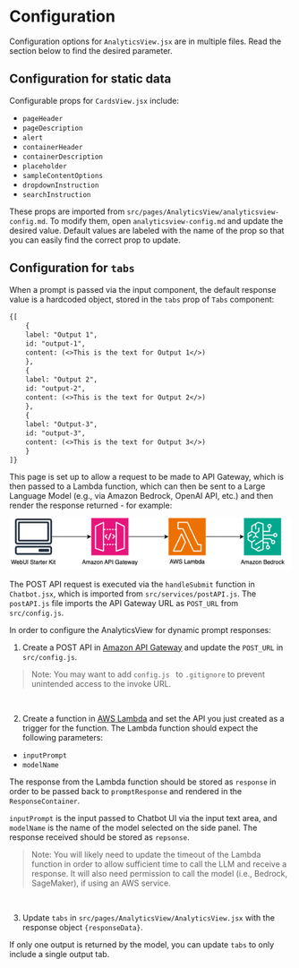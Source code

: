# Configuration

Configuration options for `AnalyticsView.jsx` are in multiple files. Read the section below to find the desired parameter.

## Configuration for static data
Configurable props for `CardsView.jsx` include:
- `pageHeader`
- `pageDescription`
- `alert`
- `containerHeader`
- `containerDescription`
- `placeholder`
- `sampleContentOptions`
- `dropdownInstruction`
- `searchInstruction`

These props are imported from `src/pages/AnalyticsView/analyticsview-config.md`. To modify them, open `analyticsview-config.md` and update the desired value. Default values are labeled with the name of the prop so that you can easily find the correct prop to update.

## Configuration for `tabs`
When a prompt is passed via the input component, the default response value is a hardcoded object, stored in the `tabs` prop of `Tabs` component:
```
{[
    {
    label: "Output 1",
    id: "output-1",
    content: (<>This is the text for Output 1</>)
    },
    {
    label: "Output 2",
    id: "output-2",
    content: (<>This is the text for Output 2</>)
    },
    {
    label: "Output-3",
    id: "output-3",
    content: (<>This is the text for Output 3</>)
    }
]}
```

This page is set up to allow a request to be made to API Gateway, which is then passed to a Lambda function, which can then be sent to a Large Language Model (e.g., via Amazon Bedrock, OpenAI API, etc.) and then render the response returned - for example:

![Reference architecture example](../../resources/images/Chatbot-ref-architecture.png)

The POST API request is executed via the `handleSubmit` function in `Chatbot.jsx`, which is imported from `src/services/postAPI.js`. The `postAPI.js` file imports the API Gateway URL as `POST_URL` from `src/config.js`. <br>

In order to configure the AnalyticsView for dynamic prompt responses:

1. Create a POST API in [Amazon API Gateway](https://aws.amazon.com/api-gateway/) and update the `POST_URL` in `src/config.js`.
> Note: You may want to add `config.js ` to `.gitignore` to prevent unintended access to the invoke URL.
<br>

2. Create a function in [AWS Lambda](https://aws.amazon.com/lambda/) and set the API you just created as a trigger for the function. The Lambda function should expect the following parameters:
- `inputPrompt`
- `modelName`

The response from the Lambda function should be stored as `response` in order to be passed back to `promptResponse` and rendered in the `ResponseContainer`.

`inputPrompt` is the input passed to Chatbot UI via the input text area, and `modelName` is the name of the model selected on the side panel. The response received should be stored as `repsonse`.

> Note: You will likely need to update the timeout of the Lambda function in order to allow sufficient time to call the LLM and receive a response. It will also need permission to call the model (i.e., Bedrock, SageMaker), if using an AWS service.
<br>

3. Update `tabs` in `src/pages/AnalyticsView/AnalyticsView.jsx` with the response object `{responseData}`.

If only one output is returned by the model, you can update `tabs` to only include a single output tab.